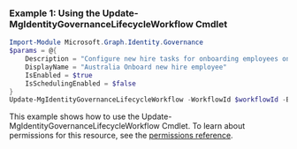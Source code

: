 ### Example 1: Using the Update-MgIdentityGovernanceLifecycleWorkflow Cmdlet
```powershell
Import-Module Microsoft.Graph.Identity.Governance
$params = @{
	Description = "Configure new hire tasks for onboarding employees on their first day"
	DisplayName = "Australia Onboard new hire employee"
	IsEnabled = $true
	IsSchedulingEnabled = $false
}
Update-MgIdentityGovernanceLifecycleWorkflow -WorkflowId $workflowId -BodyParameter $params
```
This example shows how to use the Update-MgIdentityGovernanceLifecycleWorkflow Cmdlet.
To learn about permissions for this resource, see the [permissions reference](/graph/permissions-reference).
